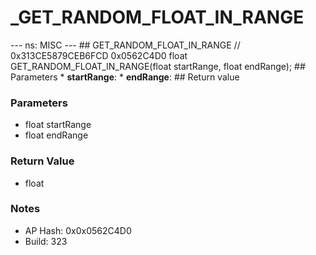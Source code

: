 # _GET_RANDOM_FLOAT_IN_RANGE

--- ns: MISC --- ## GET_RANDOM_FLOAT_IN_RANGE  // 0x313CE5879CEB6FCD 0x0562C4D0 float GET_RANDOM_FLOAT_IN_RANGE(float startRange, float endRange);   ## Parameters * **startRange**: * **endRange**:  ## Return value

### Parameters
* float startRange
* float endRange

### Return Value
* float

### Notes
* AP Hash: 0x0x0562C4D0
* Build: 323

